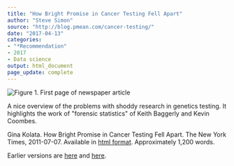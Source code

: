 ```yaml
---
title: "How Bright Promise in Cancer Testing Fell Apart"
author: "Steve Simon"
source: "http://blog.pmean.com/cancer-testing/"
date: "2017-04-13"
categories:
- "*Recommendation"
- 2017
- Data science
output: html_document
page_update: complete
---
```


![Figure 1. First page of newspaper article](http://www.pmean.com/new-images/17/cancer-testing01.png)

<div class="notes">

A nice overview of the problems with shoddy research in genetics testing. It highlights the work of "forensic statistics" of Keith Baggerly and Kevin Coombes.

Gina Kolata. How Bright Promise in Cancer Testing Fell Apart. The New York Times, 2011-07-07. Available in [html format][kol1]. Approximately 1,200 words.

[kol1]: http://www.nytimes.com/2011/07/08/health/research/08genes.html

</div>
 
Earlier versions are [here][sim1] and [here][sim2].
 
[sim1]: http://blog.pmean.com/cancer-testing/
[sim2]: http://new.pmean.com/cancer-testing/
 
